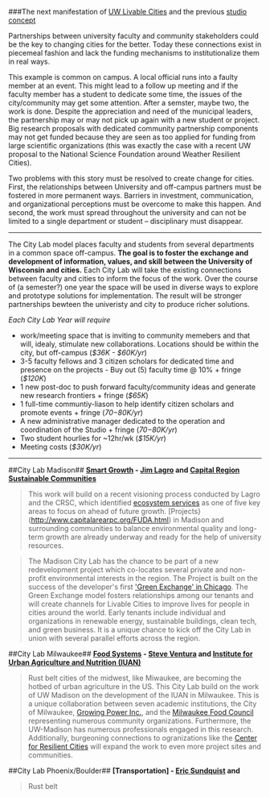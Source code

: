 ###The next manifestation of [UW Livable Cities](LivableCitiesOriginal.md) and the previous [studio concept](StudioPlan.md)

Partnerships between university faculty and community stakeholders could be the key to changing cities for the better. Today these connections exist in piecemeal fashion and lack the funding mechanisms to institutionalize them in real ways. 

This example is common on campus. A local official runs into a faulty member at an event. This might lead to a follow up meeting and if the faculty member has a student to dedicate some time, the issues of the city/community may get some attention. After a semster, maybe two, the work is done. Despite the appreciation and need of the municipal leaders, the partnership may or may not pick up again with a new student or project. Big research proposals with dedicated community partnership components may not get funded because they are seen as too applied for funding from large scientific organizations (this was exactly the case with a recent UW proposal to the National Science Foundation around Weather Resilient Cities).

Two problems with this story must be resolved to create change for cities. First, the relationships between University and off-campus partners must be fostered in more permanent ways. Barriers in investment, communication, and organizational perceptions must be overcome to make this happen. And second, the work must spread throughout the university and can not be limited to a single department or student – disciplinary must disappear. 

------

The City Lab model places faculty and students from several departments in a common space off-campus. __The goal is to foster the exchange and development of information, values, and skill between the University of Wisconsin and cities.__  Each City Lab will take the existing connections between faculty and cities to inform the focus of the work.  Over the course of (a semester?) one year the space will be used in diverse ways to explore and prototype solutions for implementation. The result will be stronger partnerships bewteen the univeristy and city to produce richer solutions. 

_Each City Lab Year will require_
+ work/meeting space that is inviting to community memebers and that will, idealy, stimulate new collaborations. Locations should be within the city, but off-campus (_$36K - $60K/yr_)
+ 3-5 faculty fellows and 3 citizen scholars for dedicated time and presence on the projects - Buy out (5) faculty time @ 10% + fringe (_$120K_)
+ 1 new post-doc to push forward faculty/community ideas and generate new research frontiers + fringe (_$65K_)
+ 1 full-time communtiy-liason to help identify citizen scholars and promote events + fringe (_$70-$80K/yr_)
+ A new administrative manager dedicated to the operation and coordination of the Studio + fringe (_$70-$80K/yr_)
+ Two student hourlies for ~12hr/wk (_$15K/yr_)
+ Meeting costs (_$30K/yr_)

------

##City Lab Madison##
__[Smart Growth](greeninf.md) - [Jim Lagro](http://www.wicci.wisc.edu/lagro.php) and [Capital Region Sustainable Communities](http://www.capitalregionscrpg.org/)__
>This work will build on a recent visioning process conducted by Lagro and the CRSC, which identified [ecosystem services](http://www.capitalregionscrpg.org/?page_id=1295) as one of five key areas to focus on ahead of future growth. [Projects}(http://www.capitalarearpc.org/FUDA.html) in Madison and surrounding communities to balance environmental quality and long-term growth are already underway and ready for the help of university resources. 

>The Madison City Lab has the chance to be part of a new redevelopment project which co-locates several private and non-profit environmental interests in the region. The Project is built on the success of the developer's first ['Green Exchange' in Chicago](http://www.greenexchange.com/). The Green Exchange model fosters relationships among our tenants and will create channels for Livable Cities to improve lives for people in cities around the world.  Early tenants include individual and organizations in renewable energy, sustainable buildings, clean tech, and green business.  It is a unique chance to kick off the City Lab in union with several parallel efforts across the region. 


##City Lab Milwaukee##
__[Food Systems](food.md) - [Steve Ventura](http://experts.news.wisc.edu/experts/727) and [Institute for Urban Agriculture and Nutrition (IUAN)](https://www.facebook.com/InstituteUrbanAgNutrition/info)__
>Rust belt cities of the midwest, like Miwaukee, are becoming the hotbed of urban agriculture in the US. This City Lab build on the work of UW Madison on the development of the IUAN in Milwaukee. This is a unique collaboration between seven academic institutions, the City of Milwaukee, [Growing Power Inc.](http://www.growingpower.org/), and the [Milwaukee Food Council](http://www.milwaukeefoodcouncil.org/milwaukee_food_council/home.html) representing numerous community organizations. Furthermore, the UW-Madison has numerous professionals engaged in this research. Additionally, burgeoning connections to ogranizations like the [Center for Resilient Cities](http://www.resilientcities.org/) will expand the work to even more project sites and communities. 

##City Lab Phoenix/Boulder##
__[Transportation] - [Eric Sundquist](http://experts.news.wisc.edu/experts/727) and []()__
>Rust belt



